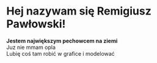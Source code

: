 # Hej nazywam się Remigiusz Pawłowski!
<b>Jestem największym pechowcem na ziemi</b><br>
Juz nie mmam opla<br>
Lubię coś tam robić w grafice i modelować<br>


